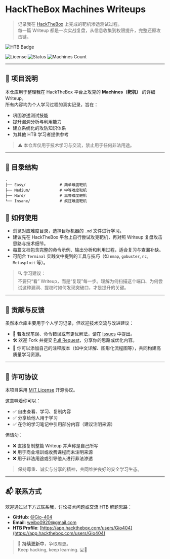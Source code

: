 # HackTheBox Machines Writeups

> 记录我在 [HackTheBox](https://www.hackthebox.com/) 上完成的靶机渗透测试过程。  
> 每一篇 Writeup 都是一次实战复盘，从信息收集到权限提升，完整还原攻击链。

![HTB Badge](https://www.hackthebox.com/badge/image/1826301)

![License](https://img.shields.io/badge/license-MIT-blue.svg)
![Status](https://img.shields.io/badge/status-active-green.svg)
![Machines Count](https://img.shields.io/badge/machines-2-blueviolet)

---

## 🧩 项目说明

本仓库用于整理我在 HackTheBox 平台上攻克的 **Machines（靶机）** 的详细 Writeup。  
所有内容均为个人学习过程的真实记录，旨在：

- 巩固渗透测试技能
- 提升漏洞分析与利用能力
- 建立系统化的攻防知识体系
- 为其他 HTB 学习者提供参考

> ⚠️ 本仓库仅用于技术学习与交流，禁止用于任何非法用途。

---

## 📁 目录结构

```text
.
├── Easy/               # 简单难度靶机
├── Medium/             # 中等难度靶机
├── Hard/               # 高等难度靶机
└── Insane/             # 疯狂难度靶机
```
## 🚀 如何使用

- 浏览对应难度目录，选择目标机器的 `.md` 文件进行学习。
- 建议先在 HackTheBox 平台上自行尝试攻克靶机，再对照 Writeup 复盘攻击思路与技术细节。
- 每篇文档包含完整的命令示例、输出分析和利用过程，适合复习与查漏补缺。
- 可配合 `Terminal` 实践文中提到的工具与技巧（如 `nmap`, `gobuster`, `nc`, `Metasploit` 等）。

> 🔍 学习建议：  
> 不要只“看” Writeup，而是“复现”每一步。理解为何扫描这个端口、为何尝试这种漏洞、提权时如何发现突破口，才是提升的关键。

---

## 🤝 贡献与反馈

虽然本仓库主要用于个人学习记录，但欢迎技术交流与改进建议：

- 💬 若发现笔误、命令错误或有更优解法，请在 [Issues](https://github.com/你的用户名/hackthebox-machines/issues) 中提出。
- 🛠️ 欢迎 Fork 并提交 [Pull Request](https://github.com/你的用户名/hackthebox-machines/pulls)，分享你的思路或优化内容。
- 📣 你可以添加自己的注释版本（如中文详解、图形化流程图等），共同构建高质量学习资源。

---

## 📄 许可协议

本项目采用 [MIT License](LICENSE) 开源协议。

这意味着你可以：
- ✅ 自由查看、学习、复制内容
- ✅ 分享给他人用于学习
- ✅ 在你的学习笔记中引用部分内容（建议注明来源）

但请勿：
- ❌ 直接复制整篇 Writeup 并声称是自己所写
- ❌ 用于商业培训或收费课程而未注明来源
- ❌ 用于非法用途或引导他人进行非法渗透

> 保持尊重、诚实与分享的精神，共同维护良好的安全学习生态。

---

## 📬 联系方式

欢迎通过以下方式联系我，讨论技术问题或交流 HTB 解题思路：

- **GitHub**: [@Gio-404](https://github.com/Gio-404)  
- **Email**: [weibo0920@gmail.com](mailto:weibo0920@gmail.com)  
- **HTB Profile**: [https://app.hackthebox.com/users/Gio404](https://app.hackthebox.com/users/Gio404)

> 🔁 **持续更新中**，争取周更。  
> Keep hacking, keep learning. 💻🔐